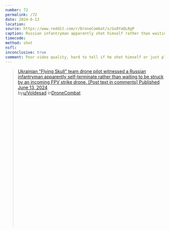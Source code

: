 ```yaml
---
number: 72
permalink: /72
date: 2024-6-13
location: 
source: https://www.reddit.com/r/DroneCombat/s/Gx0YaQL0gP
caption: Russian infantryman apparently shot himself rather than waiting to be struck by an incoming FPV
timecode: 
method: shot
nsfl: 
inconclusive: true
comment: Poor video quality, hard to tell if he shot himself or just playing dead.
---
```

<blockquote class="reddit-embed-bq" style="height:500px" data-embed-height="586"><a href="https://www.reddit.com/r/DroneCombat/comments/1deux6t/ukrainian_flying_skull_team_drone_pilot_witnessed/">Ukrainian "Flying Skull" team drone pilot witnessed a Russian infantryman apparently self-terminate rather than waiting to be struck by an incoming FPV strike drone. [Post text in comments] Published June 13, 2024</a><br> by<a href="https://www.reddit.com/user/Voldesad/">u/Voldesad</a> in<a href="https://www.reddit.com/r/DroneCombat/">DroneCombat</a></blockquote><script async="" src="https://embed.reddit.com/widgets.js" charset="UTF-8"></script>